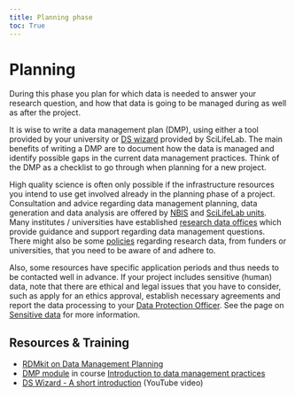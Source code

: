 ```yaml
---
title: Planning phase
toc: True
---
```


# Planning
During this phase you plan for which data is needed to answer your research question, and how that data is going to be managed during as well as after the project.

It is wise to write a data management plan (DMP), using either a tool provided by your university or [DS wizard](https://dsw.scilifelab.se/) provided by SciLifeLab. The main benefits of writing a DMP are to document how the data is managed and identify possible gaps in the current data management practices. Think of the DMP as a checklist to go through when planning for a new project.

High quality science is often only possible if the infrastructure resources you intend to use get involved already in the planning phase of a project. Consultation and advice regarding data management planning, data generation and data analysis are offered by [NBIS](https://nbis.se/support/consultation.html) and [SciLifeLab units](https://www.scilifelab.se/services). Many institutes / universities have established [research data offices](/topics/policies) which provide guidance and support regarding data management questions. There might also be some [policies](/topics/policies) regarding research data, from funders or universities, that you need to be aware of and adhere to.

Also, some resources have specific application periods and thus needs to be contacted well in advance. If your project includes sensitive (human) data, note that there are ethical and legal issues that you have to consider, such as apply for an ethics approval, establish necessary agreements and report the data processing to your [Data Protection Officer](/topics/university-rdm-resources). See the page on [Sensitive data](/topics/sensitive-data) for more information.



## Resources & Training
* [RDMkit on Data Management Planning](https://rdmkit.elixir-europe.org/planning)
* [DMP module](https://nbisweden.github.io/module-dmp-dm-practices/) in course [Introduction to data management practices](https://uppsala.instructure.com/courses/48087/pages/introduction-to-data-management-practices)
* [DS Wizard - A short introduction](https://www.youtube.com/watch?v=HY2DVnNGkAs) (YouTube video)

